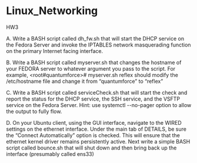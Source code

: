 # Linux_Networking
HW3

A.	Write a BASH script called dh_fw.sh that will start the DHCP service on the Fedora Server and invoke the IPTABLES network masquerading function on the primary Internet facing interface. 

B.	Write a BASH script called myserver.sh that changes the hostname of your FEDORA server to whatever argument you pass to the script.  For example,  <root#quantumforce># myserver.sh reflex  should modify the /etc/hostname file and change it from “quantumforce” to “reflex”

C.	Write a BASH script called serviceCheck.sh that will start the check and report the status for the DHCP service, the SSH service, and the VSFTP service on the Fedora Server.  Hint: use systemctl --no-pager option to allow the output to fully flow. 

D.	On your Ubuntu client, using the GUI interface, navigate to the WIRED settings on the ethernet interface.  Under the main tab of DETAILS, be sure the “Connect Automatically” option is checked.  This will ensure that the ethernet kernel driver remains persistently active.  Next write a simple BASH script called bounce.sh that will shut down and then bring back up the interface (presumably called ens33) 
